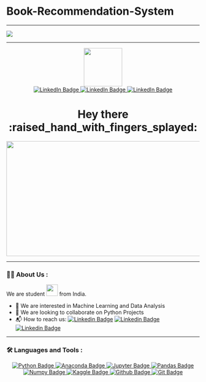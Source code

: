 # Book-Recommendation-System

---
  <a href="https://jay-talera-book-recommendation-system-app-hbugzi.streamlit.app/">
    <img src="https://img.shields.io/badge/Try%20on%20streamlit-blue?style=for-the-badge&logo=streamlit&logoColor=white%22%20alt=%22LinkedIn%20Badge"/>
  </a>

---

<div id="header" align="center">
  <img src="https://media.giphy.com/media/M9gbBd9nbDrOTu1Mqx/giphy.gif" width="100"/>
</div>


<div id="badges" align="center">
  <a href="https://www.linkedin.com/in/jayjain6865">
    <img src="https://img.shields.io/badge/Jay%20Jain-blue?style=for-the-badge&logo=linkedin&logoColor=white" alt="LinkedIn Badge"/>
  </a>
  <a href="https://www.linkedin.com/in/tanisha-yadav-2002">
    <img src="https://img.shields.io/badge/Tanisha%20Yadav-blue?style=for-the-badge&logo=linkedin&logoColor=white" alt="LinkedIn Badge"/>
  </a>
   <a href="https://www.linkedin.com/in/udit-khanna-440bbb203">
    <img src="https://img.shields.io/badge/Udit%20Khanna-blue?style=for-the-badge&logo=linkedin&logoColor=white" alt="LinkedIn Badge"/>
  </a>
</div>


<div id="github" align="center">
<img src="https://komarev.com/ghpvc/?username=Jay-talera&style=flat-square&color=blue"alt=""/>

<h1>
  Hey there :raised_hand_with_fingers_splayed:
</h1>
</div>

<div align="center">
  <img src="https://media.giphy.com/media/HUplkVCPY7jTW/giphy.gif" width="600" height="300"/>
</div>


---

### 🧑‍💻 About Us :
We are student <img src="https://media.giphy.com/media/WUlplcMpOCEmTGBtBW/giphy.gif" width="30"> from India.
- :eyes: We are interested in Machine Learning and Data Analysis
- :purple_heart: We are looking to collaborate on Python Projects
- 📬 How to reach us: [![Linkedin Badge](https://img.shields.io/badge/Jay%20Jain-blue?style=flat&logo=Linkedin&logoColor=white)](https://www.linkedin.com/in/jayjain6865) [![Linkedin Badge](https://img.shields.io/badge/Tanisha%20Yadav-blue?style=flat&logo=Linkedin&logoColor=white)](https://www.linkedin.com/in/tanisha-yadav-2002) [![Linkedin Badge](https://img.shields.io/badge/Udit%20Khanna-blue?style=flat&logo=Linkedin&logoColor=white)](https://www.linkedin.com/in/udit-khanna-440bbb203)
---

### 🛠️ Languages and Tools :
<div id="badges" align="center">
  <a href="https://www.python.org/">
    <img src="https://img.shields.io/badge/Python-blue?style=flat&logo=Python&logoColor=yellow" alt="Python Badge"/>
  </a>
  <a href="https://www.anaconda.com/">
    <img src="https://img.shields.io/badge/Anaconda-blue?style=flat&logo=Anaconda&logoColor=green" alt="Anaconda Badge"/>
  </a>
 <a href="https://jupyter.org/">
    <img src="https://img.shields.io/badge/Jupyter-blue?style=flat&logo=Jupyter&logoColor=green" alt="Jupyter Badge"/>
  </a>
   <a href="https://pandas.pydata.org/">
    <img src="https://img.shields.io/badge/Pandas-blue?style=flat&logo=Pandas&logoColor=green" alt="Pandas Badge"/>
  </a>
   <a href="https://numpy.org/">
    <img src="https://img.shields.io/badge/Numpy-blue?style=flat&logo=Numpy&logoColor=white" alt="Numpy Badge"/>
  </a>
   <a href="https://www.kaggle.com/">
    <img src="https://img.shields.io/badge/Kaggle-blue?style=flat&logo=Kaggle&logoColor=yellow" alt="Kaggle Badge"/>
  </a>
   <a href="https://github.com/">
    <img src="https://img.shields.io/badge/Github-blue?style=flat&logo=github&logoColor=black" alt="Github Badge"/>
  </a>
   <a href="https://git-scm.com/">
    <img src="https://img.shields.io/badge/Git-blue?style=flat&logo=git&logoColor=orange" alt="Git Badge"/>
  </a>
</div>
